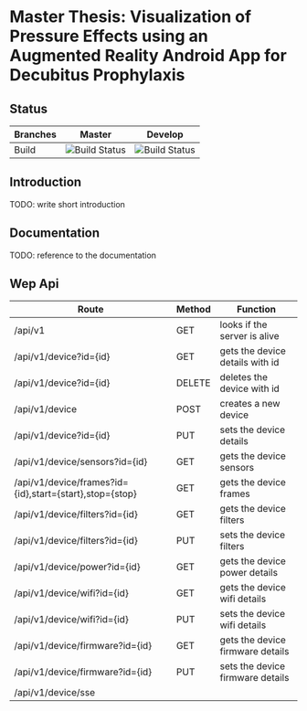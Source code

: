 # Master Thesis: Visualization of Pressure Effects using an Augmented Reality Android App for Decubitus Prophylaxis

## Status

| Branches | Master | Develop |
| - | - | - |
| Build | ![Build Status][1] | ![Build Status][2] |

[1]: https://dev.azure.com/psachmann/vpear/_apis/build/status/psachmann.vpear?branchName=master
[2]: https://dev.azure.com/psachmann/vpear/_build/latest?definitionId=2&branchName=develop

## Introduction

TODO: write short introduction

## Documentation

TODO: reference to the documentation

## Wep Api

| Route | Method | Function |
| - | - | - |
| /api/v1 | GET | looks if the server is alive |
| /api/v1/device?id={id} | GET | gets the device details with id |
| /api/v1/device?id={id} | DELETE | deletes the device with id |
| /api/v1/device | POST | creates a new device |
| /api/v1/device?id={id} | PUT | sets the device details |
| /api/v1/device/sensors?id={id} | GET | gets the device sensors |
| /api/v1/device/frames?id={id},start={start},stop={stop} | GET | gets the device frames |
| /api/v1/device/filters?id={id} | GET | gets the device filters |
| /api/v1/device/filters?id={id} | PUT | sets the device filters |
| /api/v1/device/power?id={id} | GET | gets the device power details |
| /api/v1/device/wifi?id={id} | GET | gets the device wifi details |
| /api/v1/device/wifi?id={id} | PUT | sets the device wifi details |
| /api/v1/device/firmware?id={id} | GET | gets the device firmware details |
| /api/v1/device/firmware?id={id} | PUT | sets the device firmware details |
| /api/v1/device/sse |||
